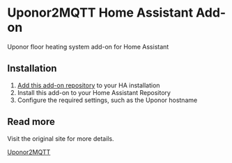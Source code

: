 # Uponor2MQTT Home Assistant Add-on

Uponor floor heating system add-on for Home Assistant

## Installation

1. [Add this add-on repository](https://github.com/lordmike/hass-addons) to your HA installation
2. Install this add-on to your Home Assistant Repository
3. Configure the required settings, such as the Uponor hostname

## Read more

Visit the original site for more details.

[Uponor2MQTT](https://github.com/LordMike/MBW.Uponor2MQTT#readme)